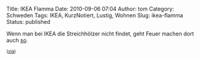 Title: IKEA Flamma
Date: 2010-09-06 07:04
Author: tom
Category: Schweden
Tags: IKEA, KurzNotiert, Lustig, Wohnen
Slug: ikea-flamma
Status: published

Wenn man bei IKEA die Streichhölzer nicht findet, geht Feuer machen dort
auch [so](http://helmutsmits.nl/design/flamma).

<small>([via](http://twitter.com/chrismarquardt/status/23050557600))
</small>

